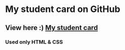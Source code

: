 # My student card on GitHub
## View here :) [My student card](https://4llekxx.github.io/student-card/)
### Used only HTML & CSS
